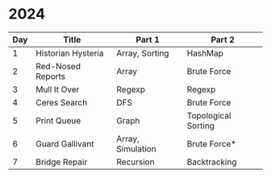 # 2024

| Day | Title              | Part 1            | Part 2              |
| --- | ------------------ | ----------------- | ------------------- |
| 1   | Historian Hysteria | Array, Sorting    | HashMap             |
| 2   | Red-Nosed Reports  | Array             | Brute Force         |
| 3   | Mull It Over       | Regexp            | Regexp              |
| 4   | Ceres Search       | DFS               | Brute Force         |
| 5   | Print Queue        | Graph             | Topological Sorting |
| 6   | Guard Gallivant    | Array, Simulation | Brute Force*        |
| 7   | Bridge Repair      | Recursion         | Backtracking        |
